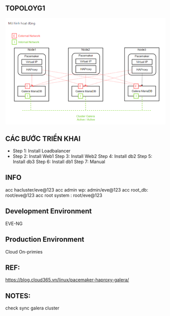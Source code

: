 ## TOPOLOYG1
<p align="center"><img src="https://github.com/hieunt84/solution6/blob/master/images/topology1.PNG" /></p>

## CÁC BƯỚC TRIỂN KHAI
- Step 1: Install Loadbalancer
- Step 2: Install Web1
Step 3: Install Web2
Step 4: Install db2
Step 5: Install db3
Step 6: Install db1
Step 7: Manual

## INFO
acc hacluster/eve@123
acc admin wp: admin/eve@123
acc root_db: root/eve@123
acc root system : root/eve@123

## Development Environment
  EVE-NG

## Production Environment
Cloud
On-primies

## REF:
https://blog.cloud365.vn/linux/pacemaker-haproxy-galera/

## NOTES:
check sync galera cluster




